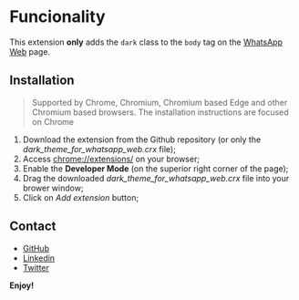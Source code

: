 # Funcionality

This extension **only** adds the `dark` class to the `body` tag on the
[WhatsApp Web](https://web.whatsapp.com/) page.

## Installation

> Supported by Chrome, Chromium, Chromium based Edge and other Chromium based browsers.
> The installation instructions are focused on Chrome

1. Download the extension from the Github repository (or only the
   _dark_theme_for_whatsapp_web.crx_ file);
2. Access [chrome://extensions/](chrome://extensions/) on your browser;
3. Enable the **Developer Mode** (on the superior right corner of the page);
4. Drag the downloaded _dark_theme_for_whatsapp_web.crx_ file into your brower window;
5. Click on _Add extension_ button;

## Contact

- [GitHub](https://github.com/David10Gabriel)
- [Linkedin](https://www.linkedin.com/in/david-gabriel-oliveira-8a6a29ab/)
- [Twitter](https://twitter.com/David10Gabriel)

**Enjoy!**
